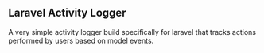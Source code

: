 
## Laravel Activity Logger

A very simple activity logger build specifically for laravel that tracks actions performed by users based on
model events.
